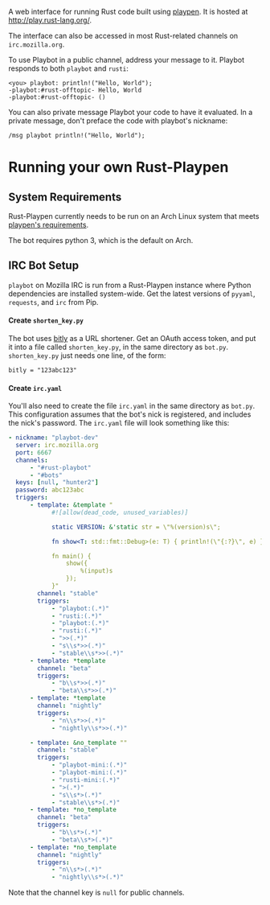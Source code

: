 A web interface for running Rust code built using [playpen][playpen]. It is
hosted at <http://play.rust-lang.org/>.

The interface can also be accessed in most Rust-related channels on
`irc.mozilla.org`.

To use Playbot in a public channel, address your message to it. Playbot
responds to both `playbot` and `rusti`: 

    <you> playbot: println!("Hello, World");
    -playbot:#rust-offtopic- Hello, World
    -playbot:#rust-offtopic- ()

You can also private message Playbot your code to have it evaluated. In a
private message, don't preface the code with playbot's nickname: 

    /msg playbot println!("Hello, World");

# Running your own Rust-Playpen

## System Requirements

Rust-Playpen currently needs to be run on an Arch Linux system that meets
[playpen's requirements][playpen]. 

The bot requires python 3, which is the default on Arch.

## IRC Bot Setup 

`playbot` on Mozilla IRC is run from a Rust-Playpen instance where Python
dependencies are installed system-wide. Get the latest versions of `pyyaml`,
`requests`, and `irc` from Pip. 

#### Create `shorten_key.py`

The bot uses [bitly](http://bitly.com) as a URL shortener. Get an OAuth access token, and put it
into a file called `shorten_key.py`, in the same directory as `bot.py`.
`shorten_key.py` just needs one line, of the form:

    bitly = "123abc123"

#### Create `irc.yaml`

You'll also need to create the file `irc.yaml` in the same directory as
`bot.py`. This configuration assumes that the bot's nick is
registered, and includes the nick's password. The `irc.yaml` file will look
something like this:

```yaml
- nickname: "playbot-dev"
  server: irc.mozilla.org
  port: 6667
  channels:
      - "#rust-playbot"
      - "#bots"
  keys: [null, "hunter2"]
  password: abc123abc
  triggers:
      - template: &template "
            #![allow(dead_code, unused_variables)]

            static VERSION: &'static str = \"%(version)s\";

            fn show<T: std::fmt::Debug>(e: T) { println!(\"{:?}\", e) }

            fn main() {
                show({
                    %(input)s
                });
            }"
        channel: "stable"
        triggers:
            - "playbot:(.*)"
            - "rusti:(.*)"
            - "playbot:(.*)"
            - "rusti:(.*)"
            - ">>(.*)"
            - "s\\s*>>(.*)"
            - "stable\\s*>>(.*)"
      - template: *template
        channel: "beta"
        triggers:
            - "b\\s*>>(.*)"
            - "beta\\s*>>(.*)"
      - template: *template
        channel: "nightly"
        triggers:
            - "n\\s*>>(.*)"
            - "nightly\\s*>>(.*)"

      - template: &no_template ""
        channel: "stable"
        triggers:
            - "playbot-mini:(.*)"
            - "playbot-mini:(.*)"
            - "rusti-mini:(.*)"
            - ">(.*)"
            - "s\\s*>(.*)"
            - "stable\\s*>(.*)"
      - template: *no_template
        channel: "beta"
        triggers:
            - "b\\s*>(.*)"
            - "beta\\s*>(.*)"
      - template: *no_template
        channel: "nightly"
        triggers:
            - "n\\s*>(.*)"
            - "nightly\\s*>(.*)"
```

Note that the channel key is `null` for public channels. 


[playpen]: https://github.com/thestinger/playpen
[nickname]: https://github.com/rust-lang/rust-playpen/blob/master/bot.py#L140

